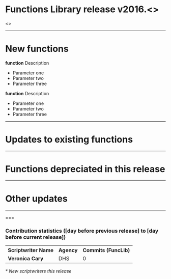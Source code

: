 Functions Library release v2016.<<MM>>
===
<<INFO ABOUT THE RELEASE WILL GO HERE>>

--------------------------------------------------------------------------------------------------------------------------------------------------------------------
New functions
===
**function**
Description
* Parameter one
* Parameter two
* Parameter three

**function**
Description
* Parameter one
* Parameter two
* Parameter three
--------------------------------------------------------------------------------------------------------------------------------------------------------------------
Updates to existing functions
===


--------------------------------------------------------------------------------------------------------------------------------------------------------------------
Functions depreciated in this release
===

--------------------------------------------------------------------------------------------------------------------------------------------------------------------
Other updates
===

--------------------------------------------------------------------------------------------------------------------------------------------------------------------
===
### Contribution statistics ([day before previous release] to [day before current release])

<table>
    <tr>
        <th>Scriptwriter Name</th>
        <th>Agency</th>
        <th>Commits (FuncLib)</th>
    </tr>
    <tr>
        <td><b>Veronica Cary</b></td>
        <td>DHS</td>
        <td>0</td>
    </tr>
</table>

<i>* New scriptwriters this release</i>
